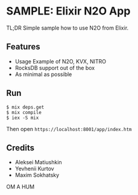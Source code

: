 SAMPLE: Elixir N2O App
======================

TL;DR Simple sample how to use N2O from Elixir.

Features
--------

* Usage Example of N2O, KVX, NITRO
* RocksDB support out of the box
* As minimal as possible

Run
---

```
$ mix deps.get
$ mix compile
$ iex -S mix
```

Then open `https://localhost:8001/app/index.htm`

Credits
-------

* Aleksei Matiushkin
* Yevhenii Kurtov
* Maxim Sokhatsky

OM A HUM
